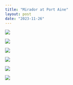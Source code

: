 ```yaml
---
title: "Mirador at Port Aine"
layout: post
date: "2023-11-26"
---
```


![](/assets/images/2023/wp-17023885640116109777180080483439-1-1024x1024.jpg)

![](/assets/images/2023/wp-1702388567847-1024x1024.jpg)

![](/assets/images/2023/wp-17023885653244292902244204281277-1024x1024.jpg)

![](/assets/images/2023/wp-1702388565240-1024x1024.jpg)

![](/assets/images/2023/wp-17023885666514874476669356466495-1024x1024.jpg)

![](/assets/images/2023/wp-17023885679148213051826918065372-1024x1024.jpg)
